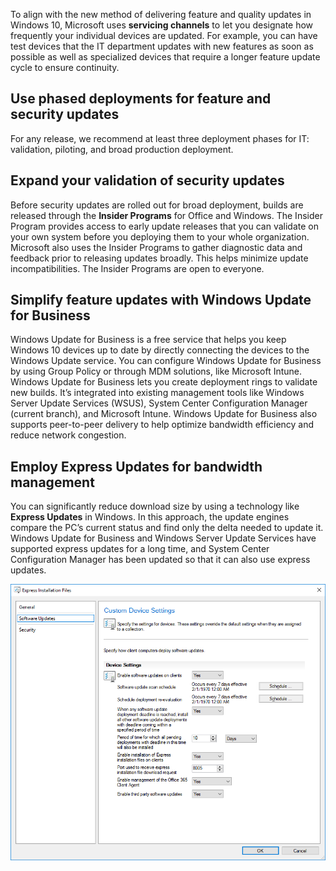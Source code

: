 To align with the new method of delivering feature and quality updates in Windows 10, Microsoft uses **servicing channels** to let you designate how frequently your individual devices are updated. For example, you can have test devices that the IT department updates with new features as soon as possible as well as specialized devices that require a longer feature update cycle to ensure continuity. 

## Use phased deployments for feature and security updates

For any release, we recommend at least three deployment phases for IT: validation, piloting, and broad production deployment.


## Expand your validation of security updates

Before security updates are rolled out for broad deployment, builds are released through the **Insider Programs** for Office and Windows. The Insider Program provides access to early update releases that you can validate on your own system before you deploying them to your whole organization. Microsoft also uses the Insider Programs to gather diagnostic data and feedback prior to releasing updates broadly. This helps minimize update incompatibilities. The Insider Programs are open to everyone.

## Simplify feature updates with Windows Update for Business

Windows Update for Business is a free service that helps you keep Windows 10 devices up to date by directly connecting the devices to the Windows Update service. You can configure Windows Update for Business by using Group Policy or through MDM solutions, like Microsoft Intune. Windows Update for Business lets you create deployment rings to validate new builds. It’s integrated into existing management tools like Windows Server Update Services (WSUS), System Center Configuration Manager (current branch), and Microsoft Intune. Windows Update for Business also supports peer-to-peer delivery to help optimize bandwidth efficiency and reduce network congestion.

## Employ Express Updates for bandwidth management

You can significantly reduce download size by using a technology like **Express Updates** in Windows. In this approach, the update engines compare the PC’s current status and find only the delta needed to update it. Windows Update for Business and Windows Server Update Services have supported express updates for a long time, and System Center Configuration Manager has been updated so that it can also use express updates. 

![Express Updates screen](../media/step-7-1.png)
